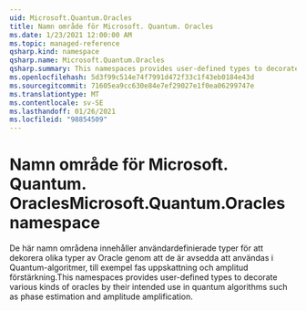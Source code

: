 ```yaml
---
uid: Microsoft.Quantum.Oracles
title: Namn område för Microsoft. Quantum. Oracles
ms.date: 1/23/2021 12:00:00 AM
ms.topic: managed-reference
qsharp.kind: namespace
qsharp.name: Microsoft.Quantum.Oracles
qsharp.summary: This namespaces provides user-defined types to decorate various kinds of oracles by their intended use in quantum algorithms such as phase estimation and amplitude amplification.
ms.openlocfilehash: 5d3f99c514e74f7991d472f33c1f43eb0184e43d
ms.sourcegitcommit: 71605ea9cc630e84e7ef29027e1f0ea06299747e
ms.translationtype: MT
ms.contentlocale: sv-SE
ms.lasthandoff: 01/26/2021
ms.locfileid: "98854509"
---
```

# <a name="microsoftquantumoracles-namespace"></a><span data-ttu-id="679c4-102">Namn område för Microsoft. Quantum. Oracles</span><span class="sxs-lookup"><span data-stu-id="679c4-102">Microsoft.Quantum.Oracles namespace</span></span>

<span data-ttu-id="679c4-103">De här namn områdena innehåller användardefinierade typer för att dekorera olika typer av Oracle genom att de är avsedda att användas i Quantum-algoritmer, till exempel fas uppskattning och amplitud förstärkning.</span><span class="sxs-lookup"><span data-stu-id="679c4-103">This namespaces provides user-defined types to decorate various kinds of oracles by their intended use in quantum algorithms such as phase estimation and amplitude amplification.</span></span>

